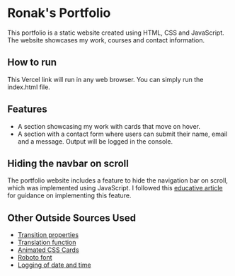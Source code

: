 # Ronak's Portfolio
This portfolio is a static website created using HTML, CSS and JavaScript. The website showcases my work, courses and contact information.

## How to run
This Vercel link will run in any web browser. You can simply run the index.html file. 

## Features
- A section showcasing my work with cards that move on hover.
- A section with a contact form where users can submit their name, email and a message. Output will be logged in the console.
 
## Hiding the navbar on scroll
The portfolio website includes a feature to hide the navigation bar on scroll, which was implemented using JavaScript. I followed this [educative article](https://www.educative.io/answers/how-to-hide-the-navbar-on-scroll-on-a-webpage) for guidance on implementing this feature.

## Other Outside Sources Used
- [Transition properties](https://css-tricks.com/almanac/properties/t/transition/)
- [Translation function](https://developer.mozilla.org/en-US/docs/Web/CSS/transform-function/translateY)
- [Animated CSS Cards](https://www.youtube.com/watch?v=h2x4YTI6WeE)
- [Roboto font](https://fonts.google.com/specimen/Roboto)
- [Logging of date and time](https://developer.mozilla.org/en-US/docs/Web/JavaScript/Reference/Global_Objects/Date/toLocaleString)
